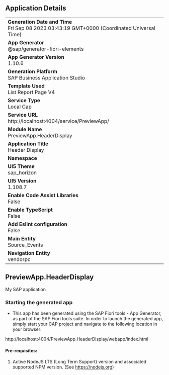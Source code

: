 ## Application Details
|               |
| ------------- |
|**Generation Date and Time**<br>Fri Sep 08 2023 03:43:19 GMT+0000 (Coordinated Universal Time)|
|**App Generator**<br>@sap/generator-fiori-elements|
|**App Generator Version**<br>1.10.6|
|**Generation Platform**<br>SAP Business Application Studio|
|**Template Used**<br>List Report Page V4|
|**Service Type**<br>Local Cap|
|**Service URL**<br>http://localhost:4004/service/PreviewApp/
|**Module Name**<br>PreviewApp.HeaderDisplay|
|**Application Title**<br>Header Display|
|**Namespace**<br>|
|**UI5 Theme**<br>sap_horizon|
|**UI5 Version**<br>1.108.7|
|**Enable Code Assist Libraries**<br>False|
|**Enable TypeScript**<br>False|
|**Add Eslint configuration**<br>False|
|**Main Entity**<br>Source_Events|
|**Navigation Entity**<br>vendorpc|

## PreviewApp.HeaderDisplay

My SAP application

### Starting the generated app

-   This app has been generated using the SAP Fiori tools - App Generator, as part of the SAP Fiori tools suite.  In order to launch the generated app, simply start your CAP project and navigate to the following location in your browser:

http://localhost:4004/PreviewApp.HeaderDisplay/webapp/index.html

#### Pre-requisites:

1. Active NodeJS LTS (Long Term Support) version and associated supported NPM version.  (See https://nodejs.org)


